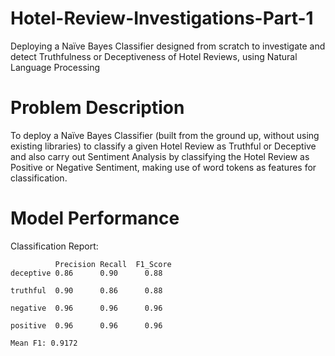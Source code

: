 # Hotel-Review-Investigations-Part-1
Deploying a Naïve Bayes Classifier designed from scratch to investigate and detect Truthfulness or Deceptiveness of Hotel Reviews, using Natural Language Processing

# Problem Description
To deploy a Naïve Bayes Classifier (built from the ground up, without using existing libraries) to classify a given Hotel Review as Truthful or Deceptive and also carry out Sentiment Analysis by classifying the Hotel Review as Positive or Negative Sentiment, making use of word tokens as features for classification.

# Model Performance
Classification Report:

              Precision Recall  F1_Score
    deceptive 0.86      0.90      0.88

    truthful  0.90      0.86      0.88

    negative  0.96      0.96      0.96

    positive  0.96      0.96      0.96

    Mean F1: 0.9172

